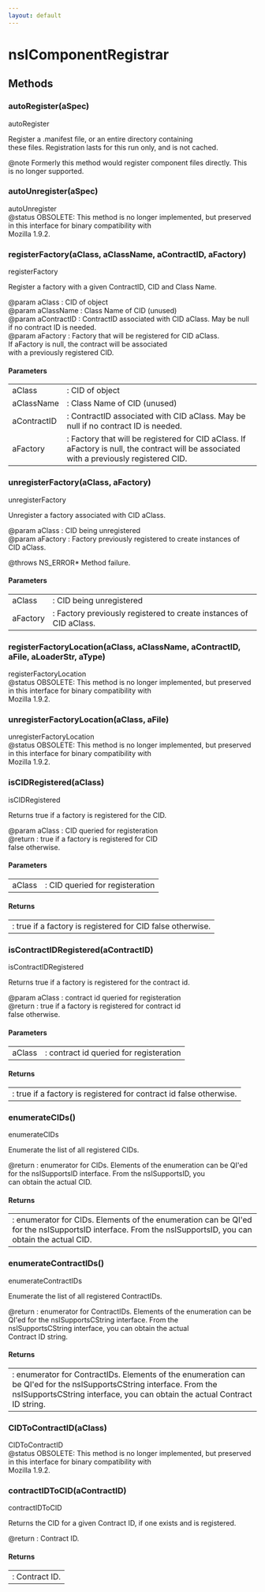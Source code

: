 ```yaml
---
layout: default
---
```


# nsIComponentRegistrar #

## Methods ##

### autoRegister(aSpec) ###
  
autoRegister  
  
Register a .manifest file, or an entire directory containing  
these files. Registration lasts for this run only, and is not cached.  
  
@note Formerly this method would register component files directly. This  
      is no longer supported.  
  

### autoUnregister(aSpec) ###
  
autoUnregister  
@status OBSOLETE: This method is no longer implemented, but preserved  
                  in this interface for binary compatibility with  
                  Mozilla 1.9.2.  
  

### registerFactory(aClass, aClassName, aContractID, aFactory) ###
  
registerFactory  
  
Register a factory with a given ContractID, CID and Class Name.  
  
@param aClass      : CID of object  
@param aClassName  : Class Name of CID (unused)  
@param aContractID : ContractID associated with CID aClass. May be null  
                     if no contract ID is needed.  
@param aFactory    : Factory that will be registered for CID aClass.  
                     If aFactory is null, the contract will be associated  
                     with a previously registered CID.  
  

#### Parameters ####

<table>

<tr>
<td>aClass</td>
<td>: CID of object  
</td>
</tr>

<tr>
<td>aClassName</td>
<td>: Class Name of CID (unused)  
</td>
</tr>

<tr>
<td>aContractID</td>
<td>: ContractID associated with CID aClass. May be null  
                     if no contract ID is needed.  
</td>
</tr>

<tr>
<td>aFactory</td>
<td>: Factory that will be registered for CID aClass.  
                     If aFactory is null, the contract will be associated  
                     with a previously registered CID.  
</td>
</tr>

</table>

### unregisterFactory(aClass, aFactory) ###
  
unregisterFactory  
  
Unregister a factory associated with CID aClass.  
  
@param aClass   : CID being unregistered  
@param aFactory : Factory previously registered to create instances of  
                  CID aClass.  
  
@throws NS_ERROR* Method failure.  
  

#### Parameters ####

<table>

<tr>
<td>aClass</td>
<td>: CID being unregistered  
</td>
</tr>

<tr>
<td>aFactory</td>
<td>: Factory previously registered to create instances of  
                  CID aClass.  
</td>
</tr>

</table>

### registerFactoryLocation(aClass, aClassName, aContractID, aFile, aLoaderStr, aType) ###
  
registerFactoryLocation  
@status OBSOLETE: This method is no longer implemented, but preserved  
                  in this interface for binary compatibility with  
                  Mozilla 1.9.2.  
  

### unregisterFactoryLocation(aClass, aFile) ###
  
unregisterFactoryLocation  
@status OBSOLETE: This method is no longer implemented, but preserved  
                  in this interface for binary compatibility with  
                  Mozilla 1.9.2.  
  

### isCIDRegistered(aClass) ###
  
isCIDRegistered  
  
Returns true if a factory is registered for the CID.  
  
@param aClass : CID queried for registeration  
@return       : true if a factory is registered for CID   
                false otherwise.  
  

#### Parameters ####

<table>

<tr>
<td>aClass</td>
<td>: CID queried for registeration  
</td>
</tr>

</table>

#### Returns ####

<table>

<tr>
<td>: true if a factory is registered for CID   
                false otherwise.  
</td>
</tr>

</table>

### isContractIDRegistered(aContractID) ###
  
isContractIDRegistered  
  
Returns true if a factory is registered for the contract id.  
  
@param aClass : contract id queried for registeration  
@return       : true if a factory is registered for contract id   
                false otherwise.  
  

#### Parameters ####

<table>

<tr>
<td>aClass</td>
<td>: contract id queried for registeration  
</td>
</tr>

</table>

#### Returns ####

<table>

<tr>
<td>: true if a factory is registered for contract id   
                false otherwise.  
</td>
</tr>

</table>

### enumerateCIDs() ###
  
enumerateCIDs  
  
Enumerate the list of all registered CIDs.  
  
@return : enumerator for CIDs.  Elements of the enumeration can be QI'ed  
          for the nsISupportsID interface.  From the nsISupportsID, you   
          can obtain the actual CID.  
  

#### Returns ####

<table>

<tr>
<td>: enumerator for CIDs.  Elements of the enumeration can be QI'ed  
          for the nsISupportsID interface.  From the nsISupportsID, you   
          can obtain the actual CID.  
</td>
</tr>

</table>

### enumerateContractIDs() ###
  
enumerateContractIDs  
  
Enumerate the list of all registered ContractIDs.  
  
@return : enumerator for ContractIDs. Elements of the enumeration can be   
          QI'ed for the nsISupportsCString interface.  From  the  
          nsISupportsCString interface, you can obtain the actual   
          Contract ID string.  
  

#### Returns ####

<table>

<tr>
<td>: enumerator for ContractIDs. Elements of the enumeration can be   
          QI'ed for the nsISupportsCString interface.  From  the  
          nsISupportsCString interface, you can obtain the actual   
          Contract ID string.  
</td>
</tr>

</table>

### CIDToContractID(aClass) ###
  
CIDToContractID  
@status OBSOLETE: This method is no longer implemented, but preserved  
                  in this interface for binary compatibility with  
                  Mozilla 1.9.2.  
  

### contractIDToCID(aContractID) ###
  
contractIDToCID  
  
Returns the CID for a given Contract ID, if one exists and is registered.  
  
@return : Contract ID.  
  

#### Returns ####

<table>

<tr>
<td>: Contract ID.  
</td>
</tr>

</table>
